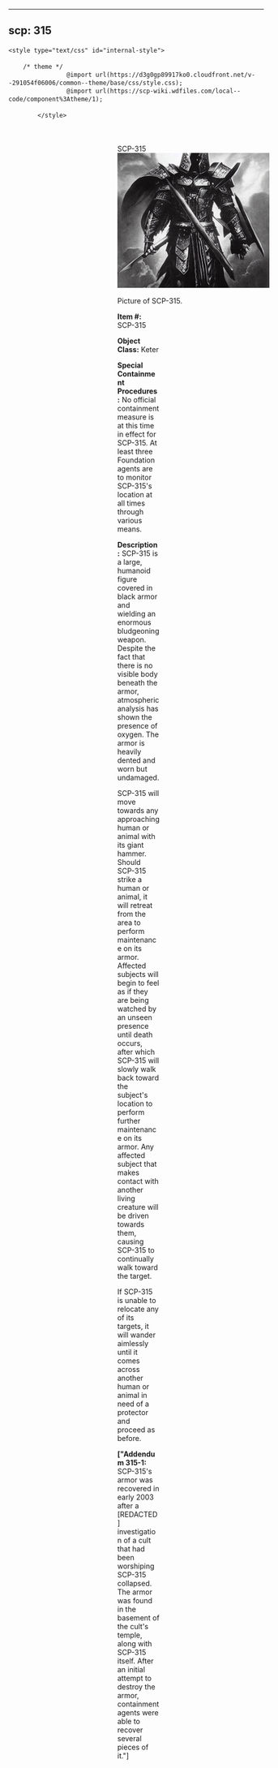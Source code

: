 
---
scp: 315
---

<head>
    <title>315 - SCP Foundation</title>
    
    <style type="text/css" id="internal-style">
                
        /* theme */
                    @import url(https://d3g0gp89917ko0.cloudfront.net/v--291054f06006/common--theme/base/css/style.css);
                    @import url(https://scp-wiki.wdfiles.com/local--code/component%3Atheme/1);
            
            </style>
<style>
iframe.scpnet-interwiki-frame { height: 0; }
</style>

</head>

<div id="main-content" style="margin: 50px 206px 20px 215px;">
<div id="action-area-top"></div>
<div id="page-title">SCP-315</div>
<div id="page-content">
<div style="text-align: right;"></div>
<div class="scp-image-block block-right" style="width:300px;"><img src="https://raw.githubusercontent.com/lucmaki/this-scp-does-not-exist/main/imgs/315.png" style="width:300px;" alt="315.jpg" class="image">
<div class="scp-image-caption" style="width:300px;">
<p>Picture of SCP-315.</p>
</div>
</div>
<p><strong>Item #:</strong> SCP-315</p>
<p><strong>Object Class:</strong> Keter</p>
<p><strong>Special Containment Procedures:</strong> No official containment measure is at this time in effect for SCP-315. At least three Foundation agents are to monitor SCP-315's location at all times through various means.</p>
<p><strong>Description:</strong> SCP-315 is a large, humanoid figure covered in black armor and wielding an enormous bludgeoning weapon. Despite the fact that there is no visible body beneath the armor, atmospheric analysis has shown the presence of oxygen. The armor is heavily dented and worn but undamaged.</p><p>SCP-315 will move towards any approaching human or animal with its giant hammer. Should SCP-315 strike a human or animal, it will retreat from the area to perform maintenance on its armor. Affected subjects will begin to feel as if they are being watched by an unseen presence until death occurs, after which SCP-315 will slowly walk back toward the subject's location to perform further maintenance on its armor. Any affected subject that makes contact with another living creature will be driven towards them, causing SCP-315 to continually walk toward the target.</p><p>If SCP-315 is unable to relocate any of its targets, it will wander aimlessly until it comes across another human or animal in need of a protector and proceed as before.</p>
<p> <strong>["Addendum 315-1:</strong> SCP-315's armor was recovered in early 2003 after a [REDACTED] investigation of a cult that had been worshiping SCP-315 collapsed. The armor was found in the basement of the cult's temple, along with SCP-315 itself. After an initial attempt to destroy the armor, containment agents were able to recover several pieces of it."]</p>

<div class="footer-wikiwalk-nav">
<div style="text-align: center;">
</div>
</div>
</div>
</div>
</div>